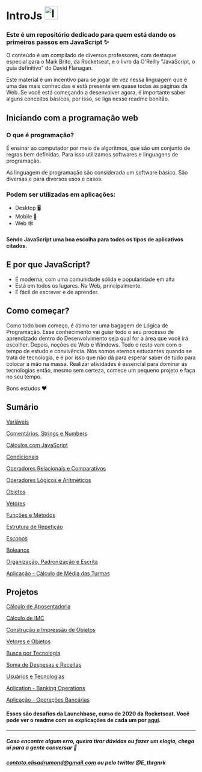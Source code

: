 # IntroJs <img src="https://user-images.githubusercontent.com/63131318/114108545-a92b1500-98a9-11eb-8226-b6ecb3dcf4e1.png" alt="logo JavaScript" height= "35" width="35"/>

### Este é um repositório dedicado para quem está dando os primeiros passos em JavaScript ✨

<p> O conteúdo é um compilado de diversos professores, com destaque especial para o Maik Brito, da Rocketseat, e o livro da O'Reilly "JavaScript, o guia definitivo" do David Flanagan.

<p> Este material é um incentivo para se jogar de vez nessa linguagem que é uma das mais conhecidas e está presente em quase todas as páginas da Web. Se você está começando a desenvolver agora, é importante saber alguns conceitos básicos, por isso, se liga nesse readme bonitão.

## Iniciando com a programação web

### O que é programação?

<p> É ensinar ao computador por meio de algoritmos, que são um conjunto de regras bem definidas. Para isso utilizamos softwares e linguagens de programação.
  
  As linguagem de programação são considerada um software básico. São diversas e para diversos usos e casos.

### Podem ser utilizadas em aplicações:

* Desktop 🖥️
* Mobile 📱
* Web 🕸️

#### Sendo JavaScript uma boa escolha para todos os tipos de aplicativos citados.

## E por que JavaScript?
* É moderna, com uma comunidade sólida e popularidade em alta
* Está em todos os lugares. Na Web, principalmente.
* É fácil de escrever e de aprender.

## Como começar?

<p> Como todo bom começo, é ótimo ter uma bagagem de Lógica de Programação. Esse conhecimento vai guiar todo o seu processo de aprendizado dentro do Desenvolvimento seja qual for a área que você irá escolher. Depois, noções de Web e Windows. Todo o resto vem com o tempo de estudo e convivência. Nós somos eternos estudantes quando se trata de tecnologia, e é por isso que não dá para esperar saber de tudo para colocar a mão na massa. Realizar atividades é essencial para dominar as tecnologias então, mesmo sem certeza, comece um pequeno projeto e faça no seu tempo.
  
  Bons estudos ❤️
  
## Sumário

[Variáveis](https://github.com/ElisaDrumond/IntroJs/blob/main/aulas/01-variaveis.js)

[Comentários, Strings e Numbers](https://github.com/ElisaDrumond/IntroJs/blob/main/aulas/02-comentarios-strings-numbers.js)

[Cálculos com JavaScript](https://github.com/ElisaDrumond/IntroJs/blob/main/aulas/03-calculos-com-javascript.js)

[Condicionais](https://github.com/ElisaDrumond/IntroJs/blob/main/aulas/04-condicionais.js)

[Operadores Relacionais e Comparativos](https://github.com/ElisaDrumond/IntroJs/blob/main/aulas/05-operadores-relacionais-e-comparativos.js)

[Operadores Lógicos e Aritméticos](https://github.com/ElisaDrumond/IntroJs/blob/main/aulas/06-operadores-logicos-e-aritmeticos.js)

[Objetos](https://github.com/ElisaDrumond/IntroJs/blob/main/aulas/07-objetos.js)

[Vetores](https://github.com/ElisaDrumond/IntroJs/blob/main/aulas/08-vetores.js)

[Funções e Métodos](https://github.com/ElisaDrumond/IntroJs/blob/main/aulas/09-funcoes-e-metodos.js)

[Estrutura de Repetição](https://github.com/ElisaDrumond/IntroJs/blob/main/aulas/10-estrutura-de-repeticao.js)

[Escopos](https://github.com/ElisaDrumond/IntroJs/blob/main/aulas/11-escopos.js)

[Boleanos](https://github.com/ElisaDrumond/IntroJs/blob/main/aulas/12-boleanos.js)

[Organização, Padronização e Escrita](https://github.com/ElisaDrumond/IntroJs/blob/main/aulas/13-organizacao-padronizacao-e-escrita.js)

[Aplicação - Cálculo de Média das Turmas](https://github.com/ElisaDrumond/IntroJs/blob/main/aulas/14-calculo-de-media-das-turmas.js)

## Projetos

[Cálculo de Aposentadoria](https://github.com/ElisaDrumond/IntroJs/blob/main/projetos/1-1-calculo-de-aposentadoria.js)

[Cálculo de IMC](https://github.com/ElisaDrumond/IntroJs/blob/main/projetos/1-1-calculo-de-imc.js)

[Construção e Impressão de Objetos](https://github.com/ElisaDrumond/IntroJs/blob/main/projetos/1-2-construcao-e-impressao-de-objetos.js)

[Vetores e Objetos](https://github.com/ElisaDrumond/IntroJs/blob/main/projetos/1-2-vetores-e-objetos.js)

[Busca por Tecnologia](https://github.com/ElisaDrumond/IntroJs/blob/main/projetos/1-3-busca-por-tecnologia.js)

[Soma de Despesas e Receitas](https://github.com/ElisaDrumond/IntroJs/blob/main/projetos/1-3-soma-de-despesas-e-receitas.js)

[Usuários e Tecnologias](https://github.com/ElisaDrumond/IntroJs/blob/main/projetos/1-3-usuarios-e-tecnologias.js)

[Aplication - Banking Operations](https://github.com/ElisaDrumond/IntroJs/blob/main/projetos/1-4-banking-operations.js)

[Aplicação - Operações Bancárias](https://github.com/ElisaDrumond/IntroJs/blob/main/projetos/1-4-operacoes-bancarias.js)

#### Esses são desafios da Launchbase, curso de 2020 da Rocketseat. Você pode ver o readme com as explicações de cada um por [aqui](https://github.com/rocketseat-education/bootcamp-launchbase-desafios-01#rocket-desafios).

---

##### Caso encontre algum erro, queira tirar dúvidas ou fazer um elogio, chega aí para a gente conversar 🌻
##### contato.elisadrumond@gmail.com ou pelo twitter @E_thrgnrk
